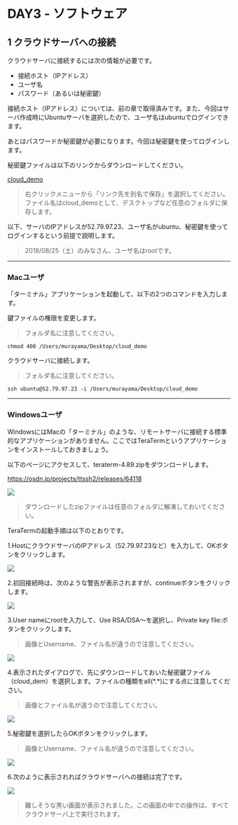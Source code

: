 # DAY3 - ソフトウェア

## 1 クラウドサーバへの接続

クラウドサーバに接続するには次の情報が必要です。

+ 接続ホスト（IPアドレス）
+ ユーザ名
+ パスワード（あるいは秘密鍵）

接続ホスト（IPアドレス）については、前の章で取得済みです。また、今回はサーバ作成時にUbuntuサーバを選択したので、ユーザ名はubuntuでログインできます。

あとはパスワードか秘密鍵が必要になります。今回は秘密鍵を使ってログインします。

秘密鍵ファイルは以下のリンクからダウンロードしてください。

[cloud_demo](https://raw.githubusercontent.com/murayama333/startup2018/master/part2/cloud_demo)

> 右クリックメニューから「リンク先を別名で保存」を選択してください。ファイル名はcloud_demoとして、デスクトップなど任意のフォルダに保存します。

以下、サーバのIPアドレスが52.79.97.23、ユーザ名がubuntu、秘密鍵を使ってログインするという前提で説明します。

> 2018/08/25（土）のみなさん、ユーザ名はrootです。

---

### Macユーザ

「ターミナル」アプリケーションを起動して、以下の2つのコマンドを入力します。

鍵ファイルの権限を変更します。

> フォルダ名に注意してください。

```
chmod 400 /Users/murayama/Desktop/cloud_demo
```

クラウドサーバに接続します。

> フォルダ名に注意してください。

```
ssh ubuntu@52.79.97.23 -i /Users/murayama/Desktop/cloud_demo
```

---

### Windowsユーザ

WindowsにはMacの「ターミナル」のような、リモートサーバに接続する標準的なアプリケーションがありません。ここではTeraTermというアプリケーションをインストールしておきましょう。

以下のページにアクセスして、teraterm-4.89.zipをダウンロードします。

https://osdn.jp/projects/ttssh2/releases/64118

<img src="https://s3-ap-northeast-1.amazonaws.com/itcaret/itc_seminar/TT00.PNG" >


> ダウンロードしたzipファイルは任意のフォルダに解凍しておいてください。


TeraTermの起動手順は以下のとおりです。

1.HostにクラウドサーバのIPアドレス（52.79.97.23など）を入力して、OKボタンをクリックします。

<img src="https://s3-ap-northeast-1.amazonaws.com/itcaret/itc_seminar/TT01.PNG" >

2.初回接続時は、次のような警告が表示されますが、continueボタンをクリックします。

<img src="https://s3-ap-northeast-1.amazonaws.com/itcaret/itc_seminar/TT02.PNG" >

3.User nameにrootを入力して、Use RSA/DSA〜を選択し、Private key file:ボタンをクリックします。

> 画像とUsername、ファイル名が違うので注意してください。

<img src="https://s3-ap-northeast-1.amazonaws.com/itcaret/itc_seminar/TT04.PNG" >

4.表示されたダイアログで、先にダウンロードしておいた秘密鍵ファイル（cloud_dem）を選択します。ファイルの種類をall(\*\.\*)にする点に注意してください。

> 画像とファイル名が違うので注意してください。

<img src="https://s3-ap-northeast-1.amazonaws.com/itcaret/itc_seminar/TT03.PNG" >

5.秘密鍵を選択したらOKボタンをクリックします。

> 画像とUsername、ファイル名が違うので注意してください。

<img src="https://s3-ap-northeast-1.amazonaws.com/itcaret/itc_seminar/TT06.PNG" >

6.次のように表示されればクラウドサーバへの接続は完了です。

<img src="https://s3-ap-northeast-1.amazonaws.com/itcaret/itc_seminar/TT05.PNG" >


> 難しそうな黒い画面が表示されました。この画面の中での操作は、すべてクラウドサーバ上で実行されます。
